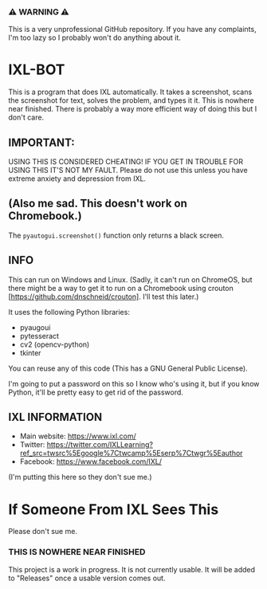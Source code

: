 ### ⚠ WARNING ⚠
This is a very unprofessional GitHub repository. If you have any complaints, I'm too lazy so I probably won't do anything about it.

# IXL-BOT
This is a program that does IXL automatically. It takes a screenshot, scans the screenshot for text, solves the problem, and types it it. This is nowhere near finished. There is probably a way more efficient way of doing this but I don't care.

## IMPORTANT:
USING THIS IS CONSIDERED CHEATING! IF YOU GET IN TROUBLE FOR USING THIS IT'S NOT MY FAULT. Please do not use this unless you have extreme anxiety and depression from IXL.

## (Also me sad. This doesn't work on Chromebook.)
The  ```pyautogui.screenshot()``` function only returns a black screen.

## INFO
 This can run on Windows and Linux. (Sadly, it can't run on ChromeOS, but there might be a way to get it to run on a Chromebook using crouton [https://github.com/dnschneid/crouton]. I'll test this later.)

 It uses the following Python libraries:
- pyaugoui
- pytesseract
- cv2 (opencv-python)
- tkinter

You can reuse any of this code (This has a GNU General Public License).

I'm going to put a password on this so I know who's using it, but if you know Python, it'll be pretty easy to get rid of the password.

## IXL INFORMATION
- Main website: https://www.ixl.com/
- Twitter: https://twitter.com/IXLLearning?ref_src=twsrc%5Egoogle%7Ctwcamp%5Eserp%7Ctwgr%5Eauthor
- Facebook: https://www.facebook.com/IXL/

(I'm putting this here so they don't sue me.)

# If Someone From IXL Sees This
Please don't sue me.

### THIS IS NOWHERE NEAR FINISHED
This project is a work in progress. It is not currently usable. It will be added to "Releases" once a usable version comes out.
